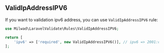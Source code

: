 ## ValidIpAddressIPV6

If you want to validation ipv6 address, you can use `ValidIpAddressIPV6` rule:

```php
use Milwad\LaravelValidate\Rules\ValidIpAddressIPV6;

return [
    'ipv6' => ['required', new ValidIpAddressIPV6()], // ipv6 => 2001:db8:3333:4444:5555:6666:7777:8888
];
```
